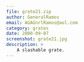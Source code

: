```yaml
---
file: grate21.zip
author: GeneralRamos
email: AGAGnrlRamos@aol.com
category: grates
date: 2000-09-07
screenshot: grate21.jpg
description: >
    A slashable grate.
---
```

